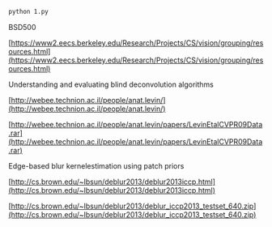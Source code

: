 
```sh
python 1.py
```

BSD500

[https://www2.eecs.berkeley.edu/Research/Projects/CS/vision/grouping/resources.html](https://www2.eecs.berkeley.edu/Research/Projects/CS/vision/grouping/resources.html)

Understanding and evaluating blind deconvolution algorithms

[http://webee.technion.ac.il/people/anat.levin/](http://webee.technion.ac.il/people/anat.levin/)

[http://webee.technion.ac.il/people/anat.levin/papers/LevinEtalCVPR09Data.rar](http://webee.technion.ac.il/people/anat.levin/papers/LevinEtalCVPR09Data.rar)

Edge-based blur kernelestimation using patch priors

[http://cs.brown.edu/~lbsun/deblur2013/deblur2013iccp.html](http://cs.brown.edu/~lbsun/deblur2013/deblur2013iccp.html)

[http://cs.brown.edu/~lbsun/deblur2013/deblur_iccp2013_testset_640.zip](http://cs.brown.edu/~lbsun/deblur2013/deblur_iccp2013_testset_640.zip)
